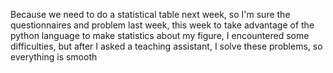 Because we need to do a statistical table next week, so I'm sure the questionnaires and problem last week, this week to take advantage of the python language to make statistics about my figure, I encountered some difficulties, but after I asked a teaching assistant, I solve these problems, so everything is smooth